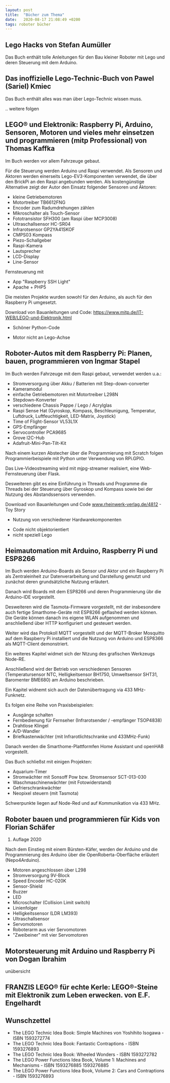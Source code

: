 ```yaml
---
layout: post
title:  "Bücher zum Thema"
date:   2020-08-17 21:08:49 +0200
tags: roboter bücher
---
```


## Lego Hacks von Stefan Aumüller

Das Buch enthält tolle Anleitungen für den Bau kleiner Roboter mit Lego und deren Steuerung mit dem Arduino. 

## Das inoffizielle Lego-Technic-Buch von Pawel (Sariel) Kmiec

Das Buch enthält alles was man über Lego-Technic wissen muss.

.. weitere folgen

## LEGO® und Elektronik: Raspberry Pi, Arduino, Sensoren, Motoren und vieles mehr einsetzen und programmieren (mitp Professional) von Thomas Kaffka

Im Buch werden vor allem Fahrzeuge gebaut.

Für die Steuerung werden Arduino und Raspi verwendet. Als Sensoren und Aktoren werden einerseits Lego-EV3-Komponenten verwendet, die über den BrickPi an den Raspi angebunden werden. Als kostengünstige Alternative zeigt der Autor den Einsatz folgender Sensoren und Aktoren:
* kleine Getriebemotoren
* Motortreiber TB6612FNG
* Encoder zum Radumdrehungen zählen
* Mikroschalter als Touch-Sensor 
* Fototransistor SFH300 (am Raspi über MCP3008)
* Ultraschallsensor HC-SR04
* Infrarotsensor GP2YA41SKOF
* CMPS03 Kompass
* Piezo-Schallgeber
* Raspi-Kamera
* Lautsprecher
* LCD-Display 
* Line-Sensor

Fernsteuerung mit
* App "Raspberry SSH Light"
* Apache + PHP5

Die meisten Projekte wurden sowohl für den Arduino, als auch für den Raspberry Pi umgesetzt.

Download von Bauanleitungen und Code:
https://www.mitp.de/IT-WEB/LEGO-und-Elektronik.html


+ Schöner Python-Code
- Motor nicht an Lego-Achse

## Roboter-Autos mit dem Raspberry Pi: Planen, bauen, programmieren von Ingmar Stapel

Im Buch werden Fahrzeuge mit dem Raspi gebaut, verwendet werden u.a.:
- Stromversorgung über Akku / Batterien mit Step-down-converter
- Kameramodul
- einfache Getriebemotoren mit Motortreiber L298N
- Stepdown-Konverter
- verschiedene Chassis Pappe / Lego / Acrylglas
- Raspi Sense Hat (Gyroskop, Kompass, Beschleunigung, Temperatur, Luftdruck, Luftfeuchtigkeit, LED-Matrix, Joystick)
- Time of Flight-Sensor VL53L1X
- GPS-Empfänger
- Servocontroller PCA9685
- Grove I2C-Hub
- Adafruit-Mini-Pan-Tilt-Kit

Nach einem kurzen Abstecher über die Programmierung mit Scratch folgen Programmierbeispiele mit Python unter Verwendung von RPi.GPIO.

Das Live-Videostreaming wird mit mjpg-streamer realisiert, eine Web-Fernsteuerung über Flask.

Desweiteren gibt es eine Einführung in Threads und Programme die Threads bei der Steuerung über Gyroskop und Kompass sowie bei der Nutzung des Abstandssensors verwenden.

Download von Bauanleitungen und Code
www.rheinwerk-verlag.de/4812 - Toy Story

+ Nutzung von verschiedener Hardwarekomponenten
- Code nicht objektorientiert
- nicht speziell Lego

## Heimautomation mit Arduino, Raspberry Pi und ESP8266

Im Buch werden Arduino-Boards als Sensor und Aktor und ein Raspberry Pi als Zentraleinheit zur Datenverarbeitung und Darstellung genutzt und zunächst deren grundsätzliche Nutzung erläutert.

Danach wird Boards mit dem ESP8266 und deren Programmierung übr die Arduino-IDE vorgestellt.

Desweiteren wird die Tasmota-Firmware vorgestellt, mit der insbesondere auch fertige Smarthome-Geräte mit ESP8266 geflashed werden können. Die Geräte können danach ins eigene WLAN aufgenommen und anschließend über HTTP konfiguriert und gesteuert werden.

Weiter wird das Protokoll MQTT vorgestellt und der MQTT-Broker Mosquitto auf dem Raspberry Pi installiert und die Nutzung von Arduino und ESP8366 als MQTT-Client demonstriert.

Ein weiteres Kapitel widmet sich der Ntzung des grafischen Werkzeugs Node-RE.

Anschließend wird der Betrieb von verschiedenen Sensoren (Temperatursensor NTC, Helligkeitsensor BH1750, Umweltsensor SHT31, Baromenter BME680) am Arduino beschrieben.

Ein Kapitel widnemt sich auch der Datenübertragung via 433 MHz-Funknetz.

Es folgen eine Reihe von Praxisbeispielen:
* Ausgänge schalten
* Fernbedienung für Fernseher (Infrarotsender / -empfänger TSOP4838)
* Drahtlose Klingel
* A/D-Wandler
* Briefkastenwächter (mit Infrarotlichtschranke und 433MHz-Funk)

Danach werden die Smarthome-Plattformfen Home Assistant und openHAB vorgestellt.

Das Buch schließst mit einigen Projekten:
* Aquarium-Timer
* Stromwächter mit Sonsoff Pow bzw. Stromsensor SCT-013-030
* Waschmaschinenwächter (mit Fotowiderstand)
* Gefrierschrankwächter 
* Neopixel steuern (mit Tasmota)

Schwerpunkte liegen auf Node-Red und auf Kommunikation via 433 MHz.

## Roboter bauen und programmieren für Kids von Florian Schäfer

1. Auflage 2020

Nach dem Einstieg mit einem Bürsten-Käfer, werden der Arduino und die Programmierung des Arduino über die OpenRoberta-Oberfläche erläutert (Nepo4Arduino). 

* Motoren angeschlossen über L298
* Stromversorgung 9V-Block
* Speed Encoder HC-020K
* Sensor-Shield
* Buzzer
* LED
* Microschalter (Collision Limit switch)
* Linienfolger
* Helligkeitssensor (LDR LM393)
* Ultraschallsensor
* Servomotoren
* Roboterarm aus vier Servomotoren
* "Zweibeiner" mit vier Servomotoren

## Motorsteuerung mit Arduino und Raspberry Pi von Dogan Ibrahim

unübersicht



##  FRANZIS LEGO® für echte Kerle: LEGO®-Steine mit Elektronik zum Leben erwecken. von E.F. Engelhardt

## Wunschzettel
* The LEGO Technic Idea Book: Simple Machines von Yoshihito Isogawa - ISBN 1593272774
* The LEGO Technic Idea Book: Fantastic Contraptions - ISBN 1593276893
* The LEGO Technic Idea Book: Wheeled Wonders - ISBN 1593272782
* The LEGO Power Functions Idea Book, Volume 1: Machines and Mechanisms - ISBN 1593276885 1593276885
* The LEGO Power Functions Idea Book, Volume 2: Cars and Contraptions - ISBN 1593276893